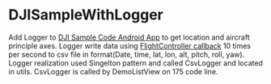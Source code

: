 # DJISampleWithLogger
Add Logger to [DJI Sample Code Android App](https://github.com/dji-sdk/Mobile-SDK-Android/) to get location and aircraft principle axes.
Logger write data using [FlightController callback](https://developer.dji.com/mobile-sdk/documentation/cn/faq/cn/api-reference/android-api/Components/FlightController/DJIFlightController.html#djiflightcontroller_setupdatesystemstatecallback_inline) 10 times per second to csv file in format(Date, time, lat, lon, alt, pitch, roll, yaw).
Logger realization used Singelton pattern and called CsvLogger and located in utils.
CsvLogger is called by DemoListView on 175 code line.
